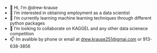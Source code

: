 - 👋 Hi, I’m @drew-krause
- 👀 I’m interested in obtaining employment as a data scientist 
- 🌱 I’m currently learning machine learning techniques through different python packages
- 💞️ I’m looking to collaborate on KAGGEL and any other data scienece competition
- 📫 Im avalible by phone or email at drew.krause251@gmai.com or 913-638-3856

<!---
drew-krause/drew-krause is a ✨ special ✨ repository because its `README.md` (this file) appears on your GitHub profile.
You can click the Preview link to take a look at your changes.
--->
